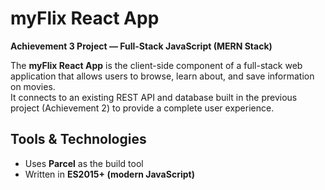 # myFlix React App

**Achievement 3 Project — Full-Stack JavaScript (MERN Stack)**

The **myFlix React App** is the client-side component of a full-stack web application that allows users to browse, learn about, and save information on movies.  
It connects to an existing REST API and database built in the previous project (Achievement 2) to provide a complete user experience.

## Tools & Technologies  

- Uses **Parcel** as the build tool  
- Written in **ES2015+ (modern JavaScript)**  